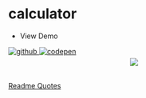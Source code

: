 # calculator
- View Demo


<a href="https://raw.githack.com/vishveshshivam/calculator/0090f0eb55039205b5424442f69f94fcafd7605e/index.html" target="_blank">
<img src=https://img.shields.io/badge/github-%2324292e.svg?&style=for-the-badge&logo=github&logoColor=white alt=github style="margin-bottom: 5px;" />
</a>
<a href="https://codepen.io/vishvesh_shivam/pen/JjeYBQz" target="_blank">
<img src=https://img.shields.io/badge/codepen-%23131417.svg?&style=for-the-badge&logo=codepen&logoColor=white alt=codepen style="margin-bottom: 5px;" />
</a>  
<div align="center">
            <a href="https://www.buymeacoffee.com/vishveshshivam" target="_blank" style="display: inline-block;">
                <img
                    src="https://img.shields.io/badge/Donate-Buy%20Me%20A%20Coffee-orange.svg?style=flat-square&logo=buymeacoffee" 
                    align="center"
                />
            </a></div>
            <br>
            

[Readme Quotes](https://quotes-github-readme.vercel.app/api?type=horizontal&theme=dracula )
